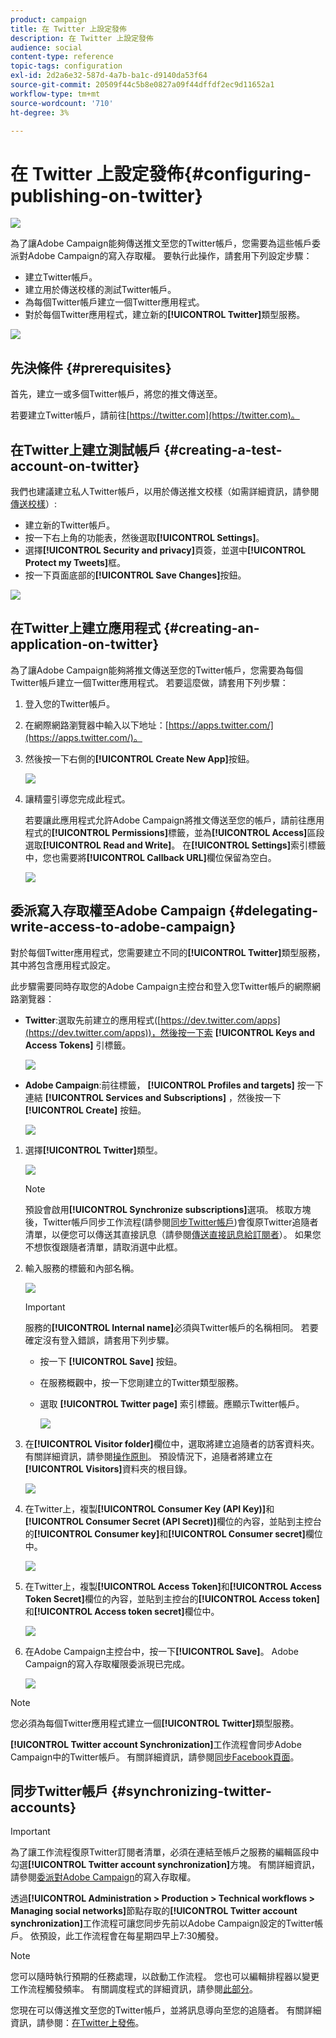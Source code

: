 ```yaml
---
product: campaign
title: 在 Twitter 上設定發佈
description: 在 Twitter 上設定發佈
audience: social
content-type: reference
topic-tags: configuration
exl-id: 2d2a6e32-587d-4a7b-ba1c-d9140da53f64
source-git-commit: 20509f44c5b8e0827a09f44dffdf2ec9d11652a1
workflow-type: tm+mt
source-wordcount: '710'
ht-degree: 3%

---
```


# 在 Twitter 上設定發佈{#configuring-publishing-on-twitter}

![](../../assets/v7-only.svg)

為了讓Adobe Campaign能夠傳送推文至您的Twitter帳戶，您需要為這些帳戶委派對Adobe Campaign的寫入存取權。 要執行此操作，請套用下列設定步驟：

* 建立Twitter帳戶。
* 建立用於傳送校樣的測試Twitter帳戶。
* 為每個Twitter帳戶建立一個Twitter應用程式。
* 對於每個Twitter應用程式，建立新的&#x200B;**[!UICONTROL Twitter]**&#x200B;類型服務。

![](assets/social_diagram_twitter_service.png)

## 先決條件 {#prerequisites}

首先，建立一或多個Twitter帳戶，將您的推文傳送至。

若要建立Twitter帳戶，請前往[https://twitter.com](https://twitter.com)。

## 在Twitter上建立測試帳戶 {#creating-a-test-account-on-twitter}

我們也建議建立私人Twitter帳戶，以用於傳送推文校樣（如需詳細資訊，請參閱[傳送校樣](../../social/using/publishing-on-twitter.md#sending-the-proof)）:

* 建立新的Twitter帳戶。
* 按一下右上角的功能表，然後選取&#x200B;**[!UICONTROL Settings]**。
* 選擇&#x200B;**[!UICONTROL Security and privacy]**&#x200B;頁簽，並選中&#x200B;**[!UICONTROL Protect my Tweets]**&#x200B;框。
* 按一下頁面底部的&#x200B;**[!UICONTROL Save Changes]**&#x200B;按鈕。

![](assets/social_twitter_test_page.png)

## 在Twitter上建立應用程式 {#creating-an-application-on-twitter}

為了讓Adobe Campaign能夠將推文傳送至您的Twitter帳戶，您需要為每個Twitter帳戶建立一個Twitter應用程式。 若要這麼做，請套用下列步驟：

1. 登入您的Twitter帳戶。
1. 在網際網路瀏覽器中輸入以下地址：[https://apps.twitter.com/](https://apps.twitter.com/)。
1. 然後按一下右側的&#x200B;**[!UICONTROL Create New App]**&#x200B;按鈕。

   ![](assets/social_create_twitter_app_001.png)

1. 讓精靈引導您完成此程式。

   若要讓此應用程式允許Adobe Campaign將推文傳送至您的帳戶，請前往應用程式的&#x200B;**[!UICONTROL Permissions]**&#x200B;標籤，並為&#x200B;**[!UICONTROL Access]**&#x200B;區段選取&#x200B;**[!UICONTROL Read and Write]**。 在&#x200B;**[!UICONTROL Settings]**&#x200B;索引標籤中，您也需要將&#x200B;**[!UICONTROL Callback URL]**&#x200B;欄位保留為空白。

   ![](assets/social_create_twitter_app_002.png)

## 委派寫入存取權至Adobe Campaign {#delegating-write-access-to-adobe-campaign}

對於每個Twitter應用程式，您需要建立不同的&#x200B;**[!UICONTROL Twitter]**&#x200B;類型服務，其中將包含應用程式設定。

此步驟需要同時存取您的Adobe Campaign主控台和登入您Twitter帳戶的網際網路瀏覽器：

* **Twitter**:選取先前建立的應用程式([https://dev.twitter.com/apps](https://dev.twitter.com/apps))，然後按一下索 **[!UICONTROL Keys and Access Tokens]** 引標籤。

   ![](assets/social_twitter_service_002.png)

* **Adobe Campaign**:前往標籤， **[!UICONTROL Profiles and targets]** 按一下連結 **[!UICONTROL Services and Subscriptions]** ，然後按一下 **[!UICONTROL Create]** 按鈕。

   ![](assets/social_twitter_service_007.png)

1. 選擇&#x200B;**[!UICONTROL Twitter]**&#x200B;類型。

   ![](assets/social_twitter_service_008.png)

   >[!NOTE]
   >
   >預設會啟用&#x200B;**[!UICONTROL Synchronize subscriptions]**&#x200B;選項。 核取方塊後，Twitter帳戶同步工作流程(請參閱[同步Twitter帳戶](#synchronizing-twitter-accounts))會復原Twitter追隨者清單，以便您可以傳送其直接訊息（請參閱[傳送直接訊息給訂閱者](../../social/using/publishing-on-twitter.md#sending-direct-messages-to-subscribers)）。 如果您不想恢復跟隨者清單，請取消選中此框。

1. 輸入服務的標籤和內部名稱。

   ![](assets/social_twitter_service_009.png)

   >[!IMPORTANT]
   >
   >服務的&#x200B;**[!UICONTROL Internal name]**&#x200B;必須與Twitter帳戶的名稱相同。 若要確定沒有登入錯誤，請套用下列步驟。

   * 按一下 **[!UICONTROL Save]** 按鈕。
   * 在服務概觀中，按一下您剛建立的Twitter類型服務。
   * 選取 **[!UICONTROL Twitter page]** 索引標籤。應顯示Twitter帳戶。

      ![](assets/social_twitter_service_010.png)

1. 在&#x200B;**[!UICONTROL Visitor folder]**&#x200B;欄位中，選取將建立追隨者的訪客資料夾。 有關詳細資訊，請參閱[操作原則](../../social/using/publishing-on-twitter.md#operating-principle)。 預設情況下，追隨者將建立在&#x200B;**[!UICONTROL Visitors]**&#x200B;資料夾的根目錄。

   ![](assets/social_twitter_service_010_b.png)

1. 在Twitter上，複製&#x200B;**[!UICONTROL Consumer Key (API Key)]**&#x200B;和&#x200B;**[!UICONTROL Consumer Secret (API Secret)]**&#x200B;欄位的內容，並貼到主控台的&#x200B;**[!UICONTROL Consumer key]**&#x200B;和&#x200B;**[!UICONTROL Consumer secret]**&#x200B;欄位中。

   ![](assets/social_twitter_service_012.png)

1. 在Twitter上，複製&#x200B;**[!UICONTROL Access Token]**&#x200B;和&#x200B;**[!UICONTROL Access Token Secret]**&#x200B;欄位的內容，並貼到主控台的&#x200B;**[!UICONTROL Access token]**&#x200B;和&#x200B;**[!UICONTROL Access token secret]**&#x200B;欄位中。

   ![](assets/social_twitter_service_013.png)

1. 在Adobe Campaign主控台中，按一下&#x200B;**[!UICONTROL Save]**。 Adobe Campaign的寫入存取權限委派現已完成。

   ![](assets/social_twitter_service_014.png)

>[!NOTE]
>
>您必須為每個Twitter應用程式建立一個&#x200B;**[!UICONTROL Twitter]**&#x200B;類型服務。

**[!UICONTROL Twitter account Synchronization]**&#x200B;工作流程會同步Adobe Campaign中的Twitter帳戶。 有關詳細資訊，請參閱[同步Facebook頁面](../../social/using/publishing-on-facebook-walls.md#synchronizing-facebook-pages)。

## 同步Twitter帳戶 {#synchronizing-twitter-accounts}

>[!IMPORTANT]
>
>為了讓工作流程復原Twitter訂閱者清單，必須在連結至帳戶之服務的編輯區段中勾選&#x200B;**[!UICONTROL Twitter account synchronization]**&#x200B;方塊。 有關詳細資訊，請參閱[委派對Adobe Campaign](#delegating-write-access-to-adobe-campaign)的寫入存取權。

透過&#x200B;**[!UICONTROL Administration > Production > Technical workflows > Managing social networks]**&#x200B;節點存取的&#x200B;**[!UICONTROL Twitter account synchronization]**&#x200B;工作流程可讓您同步先前以Adobe Campaign設定的Twitter帳戶。 依預設，此工作流程會在每星期四早上7:30觸發。

>[!NOTE]
>
>您可以隨時執行預期的任務處理，以啟動工作流程。 您也可以編輯排程器以變更工作流程觸發頻率。 有關調度程式的詳細資訊，請參閱[此部分](../../workflow/using/scheduler.md)。

您現在可以傳送推文至您的Twitter帳戶，並將訊息導向至您的追隨者。 有關詳細資訊，請參閱：[在Twitter上發佈](../../social/using/publishing-on-twitter.md)。
